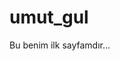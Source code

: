 # umut_gul
<html>
   <head>
      <title>Benim Sayfam</title>
   </head>
   <body>
      Bu benim ilk sayfamdır... 
   </body>
   </html>
